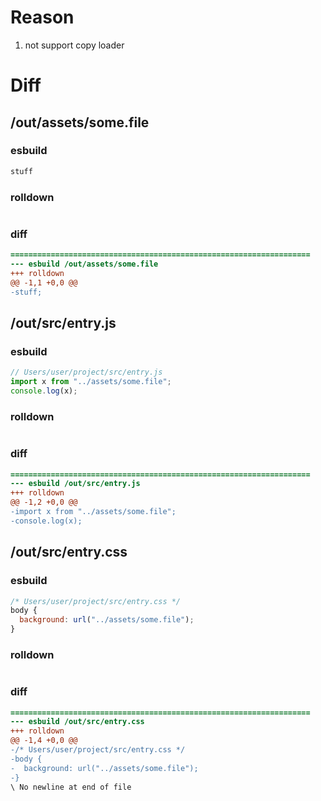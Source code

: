 # Reason
1. not support copy loader
# Diff
## /out/assets/some.file
### esbuild
```js
stuff
```
### rolldown
```js

```
### diff
```diff
===================================================================
--- esbuild	/out/assets/some.file
+++ rolldown	
@@ -1,1 +0,0 @@
-stuff;

```
## /out/src/entry.js
### esbuild
```js
// Users/user/project/src/entry.js
import x from "../assets/some.file";
console.log(x);
```
### rolldown
```js

```
### diff
```diff
===================================================================
--- esbuild	/out/src/entry.js
+++ rolldown	
@@ -1,2 +0,0 @@
-import x from "../assets/some.file";
-console.log(x);

```
## /out/src/entry.css
### esbuild
```js
/* Users/user/project/src/entry.css */
body {
  background: url("../assets/some.file");
}
```
### rolldown
```js

```
### diff
```diff
===================================================================
--- esbuild	/out/src/entry.css
+++ rolldown	
@@ -1,4 +0,0 @@
-/* Users/user/project/src/entry.css */
-body {
-  background: url("../assets/some.file");
-}
\ No newline at end of file

```